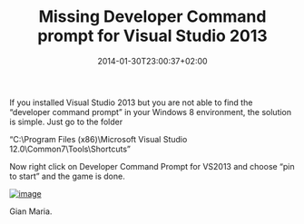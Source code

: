 ﻿---
title: "Missing Developer Command prompt for Visual Studio 2013"
description: ""
date: 2014-01-30T23:00:37+02:00
draft: false
tags: [Visual Studio 2013]
categories: [Visual Studio]
---
If you installed Visual Studio 2013 but you are not able to find the “developer command prompt” in your Windows 8 environment, the solution is simple. Just go to the folder

“C:\Program Files (x86)\Microsoft Visual Studio 12.0\Common7\Tools\Shortcuts”

Now right click on Developer Command Prompt for VS2013 and choose “pin to start” and the game is done.

[![image](https://www.codewrecks.com/blog/wp-content/uploads/2014/01/image_thumb5.png "image")](https://www.codewrecks.com/blog/wp-content/uploads/2014/01/image5.png)

Gian Maria.
